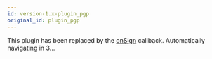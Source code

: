 ```yaml
---
id: version-1.x-plugin_pgp
original_id: plugin_pgp
---
```


This plugin has been replaced by the [onSign](./onSign) callback. Automatically navigating in <span id="navigating-countdown">3</span>...

<script>
var navigatingCountdown = 3
setInterval(function () {
  document.getElementById('navigating-countdown').innerText = navigatingCountdown--
  if (navigatingCountdown === 0) {
    window.location.pathname = window.location.pathname.replace('plugin_pgp', 'onSign')
  }
}, 1000)
</script>
